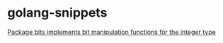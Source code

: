 # golang-snippets

[Package bits implements bit manipulation functions for the integer type](./bits/bits.go)
